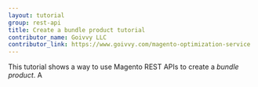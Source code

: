 ```yaml
---
layout: tutorial
group: rest-api
title: Create a bundle product tutorial
contributor_name: Goivvy LLC
contributor_link: https://www.goivvy.com/magento-optimization-service
---
```


This tutorial shows a way to use Magento REST APIs to create a _bundle product_. A
